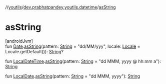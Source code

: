//[youtils](../../index.md)/[dev.prabhatpandey.youtils.datetime](index.md)/[asString](as-string.md)

# asString

[androidJvm]\
fun [Date](https://developer.android.com/reference/kotlin/java/util/Date.html).[asString](as-string.md)(pattern: [String](https://kotlinlang.org/api/latest/jvm/stdlib/kotlin/-string/index.html) = &quot;dd/MM/yyy&quot;, locale: [Locale](https://developer.android.com/reference/kotlin/java/util/Locale.html) = Locale.getDefault()): [String](https://kotlinlang.org/api/latest/jvm/stdlib/kotlin/-string/index.html)?

fun [LocalDateTime](https://developer.android.com/reference/kotlin/java/time/LocalDateTime.html).[asString](as-string.md)(pattern: [String](https://kotlinlang.org/api/latest/jvm/stdlib/kotlin/-string/index.html) = &quot;dd MMM, yyyy @ hh:mm a&quot;): [String](https://kotlinlang.org/api/latest/jvm/stdlib/kotlin/-string/index.html)

fun [LocalDate](https://developer.android.com/reference/kotlin/java/time/LocalDate.html).[asString](as-string.md)(pattern: [String](https://kotlinlang.org/api/latest/jvm/stdlib/kotlin/-string/index.html) = &quot;dd MMM, yyyy&quot;): [String](https://kotlinlang.org/api/latest/jvm/stdlib/kotlin/-string/index.html)
